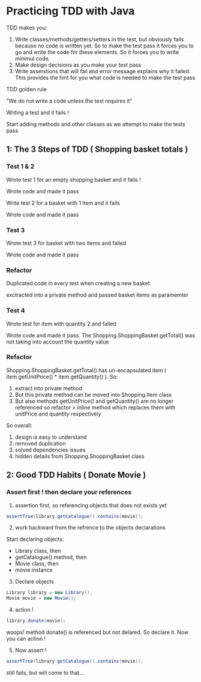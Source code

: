 # Practicing TDD with Java

TDD makes you:

1. Write classes/methods/getters/setters in the test, but obviously fails because no code is written yet. So to make the test pass it forces you to go and write the code for these elements. So it forces you to write minimul code.
2. Make design decisions as you make your test pass
3. Write asserstions that will fail and error message explains why it failed. This provides the hint for you what code is needed to make the test pass

TDD golden rule

"We do not write a code unless the test requires it"

Writing a test and it fails !

Start adding methods and other classes as we attempt to make the tests pass

## 1: The 3 Steps of TDD ( Shopping basket totals )
### Test 1 & 2

Wrote test 1 for an empty shopping basket and it fails !

Wrote code and made it pass

Write test 2 for a basket with 1 item and it fails 

Wrote code and made it pass

### Test 3

Wrote test 3 for basket with two items and failed

Wrote code and made it pass

### Refactor

Duplicated code in every test when creating a new basket

exctracted into a private method and passed basket items as paramemter

### Test 4

Wrote test for item with quantity 2 and failed

Wrote code and made it pass. The Shopping.ShoppingBasket.getTotal() was not taking into account the quantity value

### Refactor

Shopping.ShoppingBasket.getTotal() has un-encapsulated item ( item.getUnitPrice() * item.getQuantity() ). So:

1. extract into private method
2. But this private method can be moved into Shopping.Item class
3. But also methods getUnitPrice() and getQuantity() are no longer referenced so refactor > inline method which replaces them with unitPrice and quantity respectively


So overall:

1. design is easy to understand
2. removed duplication
3. solved dependencies issues
4. hidden details from Shopping.ShoppingBasket class

## 2: Good TDD Habits ( Donate Movie )

### Assert first ! then declare your references

1. assertion first, so referencing objects that does not exists yet

```java
assertTrue(library.getCatalogue().contains(movie));
```


2. work backward from the refrence to the objects declarations

Start declaring objects:
- Library class, then
- getCatalogue() method, then
- Movie class, then
- movie instance

3. Declare objects
```java
Library library = new Library();
Movie movie = new Movie();
```
4. action !
```java
library.donate(movie);
```

woops! method donate() is referenced but not delared. So declare it. Now you can action !

5. Now assert !
```java
assertTrue(library.getCatalogue().contains(movie));
```

still fails, but will come to that...

